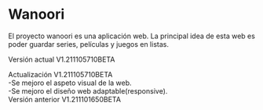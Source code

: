 # Wanoori
El proyecto wanoori es una aplicación web.
La principal idea de esta web es poder guardar series, películas y juegos en listas.

Versión actual V1.211105710BETA

Actualización V1.211105710BETA<br />
-Se mejoro el aspeto visual de la web.<br />
-Se mejoro el diseño web adaptable(responsive).<br />
Versión anterior V1.211101650BETA
